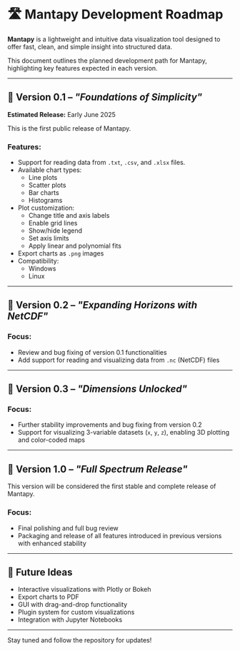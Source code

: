 # 🛣️ Mantapy Development Roadmap

**Mantapy** is a lightweight and intuitive data visualization tool designed to offer fast, clean, and simple insight into structured data.

This document outlines the planned development path for Mantapy, highlighting key features expected in each version.

---

## 🔹 Version 0.1 – *"Foundations of Simplicity"*  
**Estimated Release:** Early June 2025

This is the first public release of Mantapy.

### Features:
- Support for reading data from `.txt`, `.csv`, and `.xlsx` files.
- Available chart types:
  - Line plots
  - Scatter plots
  - Bar charts
  - Histograms
- Plot customization:
  - Change title and axis labels
  - Enable grid lines
  - Show/hide legend
  - Set axis limits
  - Apply linear and polynomial fits
- Export charts as `.png` images
- Compatibility:
  - Windows
  - Linux

---

## 🔹 Version 0.2 – *"Expanding Horizons with NetCDF"*

### Focus:
- Review and bug fixing of version 0.1 functionalities
- Add support for reading and visualizing data from `.nc` (NetCDF) files

---

## 🔹 Version 0.3 – *"Dimensions Unlocked"*

### Focus:
- Further stability improvements and bug fixing from version 0.2
- Support for visualizing 3-variable datasets (`x`, `y`, `z`), enabling 3D plotting and color-coded maps

---

## 🔹 Version 1.0 – *"Full Spectrum Release"*

This version will be considered the first stable and complete release of Mantapy.

### Focus:
- Final polishing and full bug review
- Packaging and release of all features introduced in previous versions with enhanced stability

---

## 🧠 Future Ideas
- Interactive visualizations with Plotly or Bokeh
- Export charts to PDF
- GUI with drag-and-drop functionality
- Plugin system for custom visualizations
- Integration with Jupyter Notebooks

---

Stay tuned and follow the repository for updates!